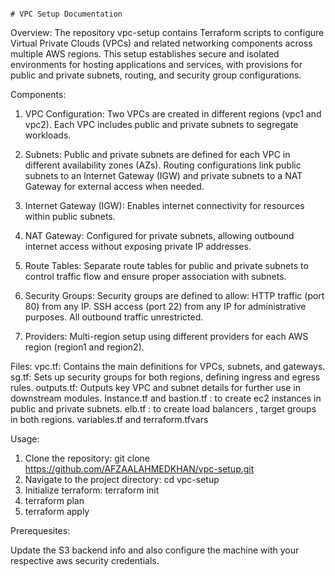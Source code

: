                                                                                       # VPC Setup Documentation

Overview:
The repository vpc-setup contains Terraform scripts to configure Virtual Private Clouds (VPCs) and related networking components across multiple AWS regions. 
This setup establishes secure and isolated environments for hosting applications and services, with provisions for public and private subnets, routing, and security group configurations.

Components:
1. VPC Configuration:
Two VPCs are created in different regions (vpc1 and vpc2).
Each VPC includes public and private subnets to segregate workloads.

2. Subnets:
Public and private subnets are defined for each VPC in different availability zones (AZs).
Routing configurations link public subnets to an Internet Gateway (IGW) and private subnets to a NAT Gateway for external access when needed.

3. Internet Gateway (IGW):
Enables internet connectivity for resources within public subnets.

4. NAT Gateway:
Configured for private subnets, allowing outbound internet access without exposing private IP addresses.

5. Route Tables:
Separate route tables for public and private subnets to control traffic flow and ensure proper association with subnets.

6. Security Groups:
Security groups are defined to allow:
HTTP traffic (port 80) from any IP.
SSH access (port 22) from any IP for administrative purposes.
All outbound traffic unrestricted.

7. Providers:
Multi-region setup using different providers for each AWS region (region1 and region2).


Files:
vpc.tf: Contains the main definitions for VPCs, subnets, and gateways.
sg.tf: Sets up security groups for both regions, defining ingress and egress rules.
outputs.tf: Outputs key VPC and subnet details for further use in downstream modules.
Instance.tf and bastion.tf : to create ec2 instances in public and private subnets.
elb.tf : to create load balancers , target groups in both regions.
variables.tf and terraform.tfvars



Usage:
1. Clone the repository: git clone https://github.com/AFZAALAHMEDKHAN/vpc-setup.git
2. Navigate to the project directory: cd vpc-setup
3. Initialize terraform: terraform init
4. terraform plan
5. terraform apply


Prerequesites:

Update the S3 backend info and also configure the machine with your respective aws security credentials.
